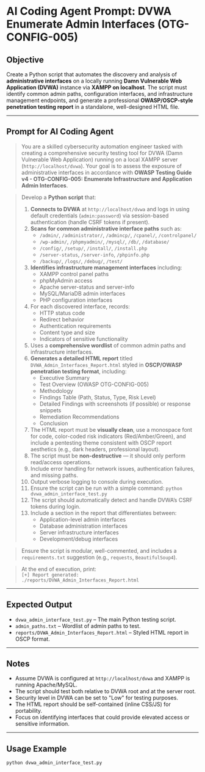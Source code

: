 # AI Coding Agent Prompt: DVWA Enumerate Admin Interfaces (OTG-CONFIG-005)

## Objective

Create a Python script that automates the discovery and analysis of **administrative interfaces** on a locally running **Damn Vulnerable Web Application (DVWA)** instance via **XAMPP on localhost**. The script must identify common admin paths, configuration interfaces, and infrastructure management endpoints, and generate a professional **OWASP/OSCP-style penetration testing report** in a standalone, well-designed HTML file.

---

## Prompt for AI Coding Agent

> You are a skilled cybersecurity automation engineer tasked with creating a comprehensive security testing tool for DVWA (Damn Vulnerable Web Application) running on a local XAMPP server (`http://localhost/dvwa`). Your goal is to assess the exposure of administrative interfaces in accordance with **OWASP Testing Guide v4 - OTG-CONFIG-005: Enumerate Infrastructure and Application Admin Interfaces**.

> Develop a **Python script** that:
>
> 1. **Connects to DVWA** at `http://localhost/dvwa` and logs in using default credentials (`admin:password`) via session-based authentication (handle CSRF tokens if present).
> 2. **Scans for common administrative interface paths** such as:
>    - `/admin/`, `/administrator/`, `/admincp/`, `/cpanel/`, `/controlpanel/`
>    - `/wp-admin/`, `/phpmyadmin/`, `/mysql/`, `/db/`, `/database/`
>    - `/config/`, `/setup/`, `/install/`, `/install.php`
>    - `/server-status`, `/server-info`, `/phpinfo.php`
>    - `/backup/`, `/logs/`, `/debug/`, `/test/`
> 3. **Identifies infrastructure management interfaces** including:
>    - XAMPP control panel paths
>    - phpMyAdmin access
>    - Apache server-status and server-info
>    - MySQL/MariaDB admin interfaces
>    - PHP configuration interfaces
> 4. For each discovered interface, records:
>    - HTTP status code
>    - Redirect behavior
>    - Authentication requirements
>    - Content type and size
>    - Indicators of sensitive functionality
> 5. Uses a **comprehensive wordlist** of common admin paths and infrastructure interfaces.
> 6. **Generates a detailed HTML report** titled `DVWA_Admin_Interfaces_Report.html` styled in **OSCP/OWASP penetration testing format**, including:
>    - Executive Summary
>    - Test Overview (OWASP OTG-CONFIG-005)
>    - Methodology
>    - Findings Table (Path, Status, Type, Risk Level)
>    - Detailed Findings with screenshots (if possible) or response snippets
>    - Remediation Recommendations
>    - Conclusion
> 7. The HTML report must be **visually clean**, use a monospace font for code, color-coded risk indicators (Red/Amber/Green), and include a pentesting theme consistent with OSCP report aesthetics (e.g., dark headers, professional layout).
> 8. The script must be **non-destructive** — it should only perform read/access operations.
> 9. Include error handling for network issues, authentication failures, and missing paths.
> 10. Output verbose logging to console during execution.
> 11. Ensure the script can be run with a simple command: `python dvwa_admin_interface_test.py`
> 12. The script should automatically detect and handle DVWA’s CSRF tokens during login.
> 13. Include a section in the report that differentiates between:
>     - Application-level admin interfaces
>     - Database administration interfaces
>     - Server infrastructure interfaces
>     - Development/debug interfaces

> Ensure the script is modular, well-commented, and includes a `requirements.txt` suggestion (e.g., `requests`, `BeautifulSoup4`).

> At the end of execution, print:  
> `[+] Report generated: ./reports/DVWA_Admin_Interfaces_Report.html`

---

## Expected Output

- `dvwa_admin_interface_test.py` – The main Python testing script.
- `admin_paths.txt` – Wordlist of admin paths to test.
- `reports/DVWA_Admin_Interfaces_Report.html` – Styled HTML report in OSCP format.

---

## Notes

- Assume DVWA is configured at `http://localhost/dvwa` and XAMPP is running Apache/MySQL.
- The script should test both relative to DVWA root and at the server root.
- Security level in DVWA can be set to "Low" for testing purposes.
- The HTML report should be self-contained (inline CSS/JS) for portability.
- Focus on identifying interfaces that could provide elevated access or sensitive information.

---

## Usage Example

```bash
python dvwa_admin_interface_test.py